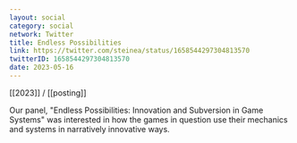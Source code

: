 ```yaml
---
layout: social
category: social
network: Twitter
title: Endless Possibilities
link: https://twitter.com/steinea/status/1658544297304813570
twitterID: 1658544297304813570
date: 2023-05-16
---
```


[[2023]] / [[posting]]

Our panel, "Endless Possibilities: Innovation and Subversion in Game Systems" was interested in how the games in question use their mechanics and systems in narratively innovative ways.
